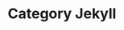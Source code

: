 ---
layout: category
title: "Category Jekyll"
category: jekyll
permalink: '/blogs/category/jekyll'
---